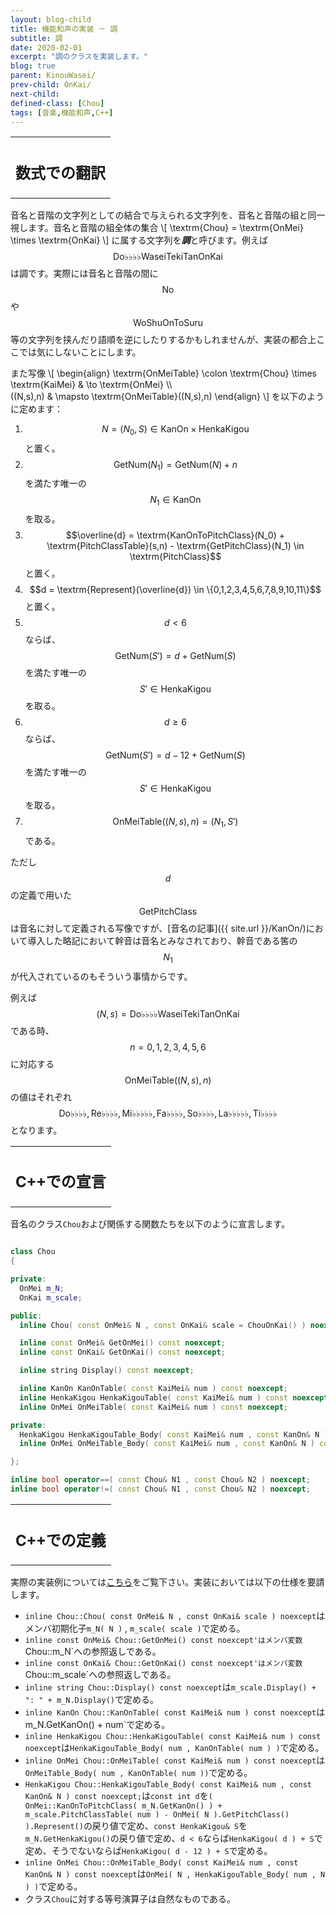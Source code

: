 ```yaml
---
layout: blog-child
title: 機能和声の実装 － 調
subtitle: 調
date: 2020-02-01
excerpt: "調のクラスを実装します。"
blog: true
parent: KinouWasei/
prev-child: OnKai/
next-child:
defined-class: [Chou]
tags: [音楽,機能和声,C++]
---
```


<table>
  <tr>
    <th>
      <h2>数式での翻訳</h2>
    </th>
  </tr>
</table>

音名と音階の文字列としての結合で与えられる文字列を、音名と音階の組と同一視します。音名と音階の組全体の集合
\\[
\textrm{Chou} = \textrm{OnMei} \times \textrm{OnKai}
\\]
に属する文字列を***調***と呼びます。例えば$$\textrm{Do♭♭♭♭WaseiTekiTanOnKai}$$は調です。実際には音名と音階の間に$$\textrm{No}$$や$$\textrm{WoShuOnToSuru}$$等の文字列を挟んだり語順を逆にしたりするかもしれませんが、実装の都合上ここでは気にしないことにします。

また写像
\\[
\begin{align}
\textrm{OnMeiTable} \colon \textrm{Chou} \times \textrm{KaiMei} & \to \textrm{OnMei} \\\\\
((N,s),n) & \mapsto \textrm{OnMeiTable}((N,s),n)
\end{align}
\\]
を以下のように定めます：
1. $$N = (N_0,S) \in \textrm{KanOn} \times \textrm{HenkaKigou}$$と置く。
1. $$\textrm{GetNum}(N_1) = \textrm{GetNum}(N) + n$$を満たす唯一の$$N_1 \in \textrm{KanOn}$$を取る。
1. $$\overline{d} = \textrm{KanOnToPitchClass}(N_0) + \textrm{PitchClassTable}(s,n) - \textrm{GetPitchClass}(N_1) \in \textrm{PitchClass}$$と置く。
1. $$d = \textrm{Represent}(\overline{d}) \in \{0,1,2,3,4,5,6,7,8,9,10,11\}$$と置く。
1. $$d < 6$$ならば、$$\textrm{GetNum}(S') = d + \textrm{GetNum}(S)$$を満たす唯一の$$S' \in \textrm{HenkaKigou}$$を取る。
1. $$d \geq 6$$ならば、$$\textrm{GetNum}(S') = d - 12 + \textrm{GetNum}(S)$$を満たす唯一の$$S' \in \textrm{HenkaKigou}$$を取る。
1. $$\textrm{OnMeiTable}((N,s),n) = (N_1,S')$$である。

ただし$$d$$の定義で用いた$$\textrm{GetPitchClass}$$は音名に対して定義される写像ですが、[音名の記事]({{ site.url }}/KanOn/)において導入した略記において幹音は音名とみなされており、幹音である筈の$$N_1$$が代入されているのもそういう事情からです。

例えば$$(N,s) = \textrm{Do♭♭♭♭WaseiTekiTanOnKai}$$である時、$$n=0,1,2,3,4,5,6$$に対応する$$\textrm{OnMeiTable}((N,s),n)$$の値はそれぞれ$$\textrm{Do♭♭♭♭},\textrm{Re♭♭♭♭},\textrm{Mi♭♭♭♭♭},\textrm{Fa♭♭♭♭},\textrm{So♭♭♭♭},\textrm{La♭♭♭♭♭},\textrm{Ti♭♭♭♭}$$となります。


<table>
  <tr>
    <th>
      <h2>C++での宣言</h2>
    </th>
  </tr>
</table>

音名のクラス`Chou`および関係する関数たちを以下のように宣言します。

~~~c++

class Chou
{

private:
  OnMei m_N;
  OnKai m_scale;

public:
  inline Chou( const OnMei& N , const OnKai& scale = ChouOnKai() ) noexcept;

  inline const OnMei& GetOnMei() const noexcept;
  inline const OnKai& GetOnKai() const noexcept;

  inline string Display() const noexcept;

  inline KanOn KanOnTable( const KaiMei& num ) const noexcept;
  inline HenkaKigou HenkaKigouTable( const KaiMei& num ) const noexcept;
  inline OnMei OnMeiTable( const KaiMei& num ) const noexcept;

private:
  HenkaKigou HenkaKigouTable_Body( const KaiMei& num , const KanOn& N ) const noexcept;
  inline OnMei OnMeiTable_Body( const KaiMei& num , const KanOn& N ) const noexcept;

};

inline bool operator==( const Chou& N1 , const Chou& N2 ) noexcept;
inline bool operator!=( const Chou& N1 , const Chou& N2 ) noexcept;

~~~


<table>
  <tr>
    <th>
      <h2>C++での定義</h2>
    </th>
  </tr>
</table>

実際の実装例については[こちら](https://github.com/p-adic/cpp/tree/master/Music/Chou)をご覧下さい。実装においては以下の仕様を要請します。
- `inline Chou::Chou( const OnMei& N , const OnKai& scale ) noexcept`はメンバ初期化子`m_N( N )` , `m_scale( scale )`で定める。
- `inline const OnMei& Chou::GetOnMei() const noexcept'はメンバ変数`Chou::m_N`への参照返しである。
- `inline const OnKai& Chou::GetOnKai() const noexcept'はメンバ変数`Chou::m_scale`への参照返しである。
- `inline string Chou::Display() const noexcept`は`m_scale.Display() + ": " + m_N.Display()`で定める。
- `inline KanOn Chou::KanOnTable( const KaiMei& num ) const noexcept`はm_N.GetKanOn() + num`で定める。
- `inline HenkaKigou Chou::HenkaKigouTable( const KaiMei& num ) const noexcept`は`HenkaKigouTable_Body( num , KanOnTable( num ) )`で定める。
- `inline OnMei Chou::OnMeiTable( const KaiMei& num ) const noexcept`は`OnMeiTable_Body( num , KanOnTable( num ))`で定める。
- `HenkaKigou Chou::HenkaKigouTable_Body( const KaiMei& num , const KanOn& N ) const noexcept;`は`const int d`を`( OnMei::KanOnToPitchClass( m_N.GetKanOn() ) + m_scale.PitchClassTable( num ) - OnMei( N ).GetPitchClass() ).Represent()`の戻り値で定め、`const HenkaKigou& S`を`m_N.GetHenkaKigou()`の戻り値で定め、`d < 6`ならば`HenkaKigou( d ) + S`で定め、そうでないならば`HenkaKigou( d - 12 ) + S`で定める。
- `inline OnMei Chou::OnMeiTable_Body( const KaiMei& num , const KanOn& N ) const noexcept`は`OnMei( N , HenkaKigouTable_Body( num , N ) )`で定める。
- クラス`Chou`に対する等号演算子は自然なものである。
